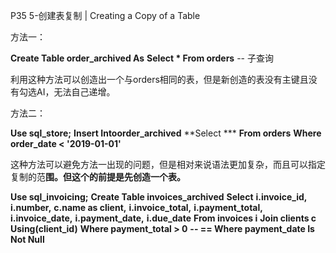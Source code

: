 P35 5-创建表复制 | Creating a Copy of a Table



方法一：

**Create Table order_archived As**
**Select * From orders**		-- 子查询

利用这种方法可以创造出一个与orders相同的表，但是新创造的表没有主键且没有勾选AI，无法自己递增。





方法二：

**Use sql_store;**
**Insert Intoorder_archived**
**Select ***
**From orders**
**Where order_date < '2019-01-01'**

这种方法可以避免方法一出现的问题，但是相对来说语法更加复杂，而且可以指定复制的范**围。但这个的前提是先创造一个表。**



 **Use sql_invoicing;**
 **Create Table invoices_archived**
 **Select** 
	**i.invoice_id,**
    **i.number,**
    **c.name as client,**
    **i.invoice_total,**
    **i.payment_total,**
    **i.invoice_date,**
    **i.payment_date,**
    **i.due_date**
 **From invoices	i**
 **Join clients	c**
	**Using(client_id)**
 **Where payment_total > 0**
 **-- == Where payment_date Is Not Null**